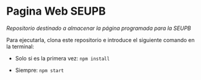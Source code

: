 # Pagina Web SEUPB

*Repositorio destinado a almacenar la página programada para la SEUPB*

Para ejecutarla, clona este repositorio e introduce el siguiente comando en la terminal:

* Solo si es la primera vez: 
``
npm install
``

* Siempre: 
``
npm start
``
